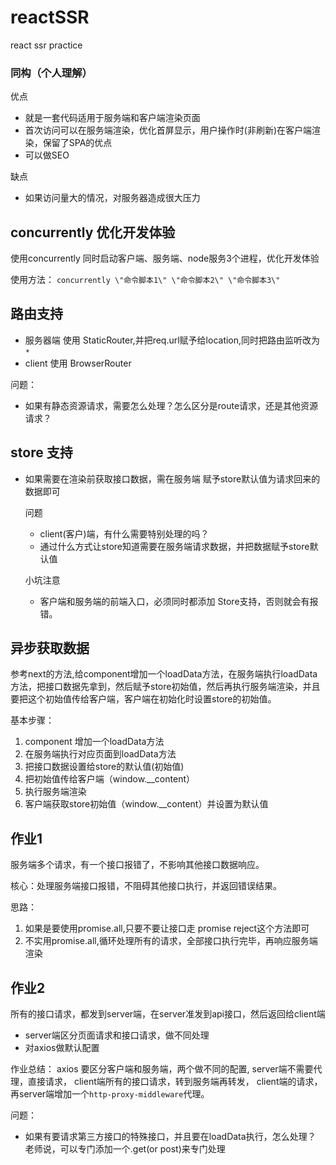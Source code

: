 # reactSSR
react ssr practice


### 同构（个人理解）
优点
- 就是一套代码适用于服务端和客户端渲染页面
- 首次访问可以在服务端渲染，优化首屏显示，用户操作时(非刷新)在客户端渲染，保留了SPA的优点
- 可以做SEO

缺点
- 如果访问量大的情况，对服务器造成很大压力


## concurrently 优化开发体验
使用concurrently 同时启动客户端、服务端、node服务3个进程，优化开发体验

使用方法：
`concurrently \"命令脚本1\" \"命令脚本2\" \"命令脚本3\"`


## 路由支持

- 服务器端 使用 StaticRouter,并把req.url赋予给location,同时把路由监听改为 `*`
- client 使用 BrowserRouter

问题：
- 如果有静态资源请求，需要怎么处理？怎么区分是route请求，还是其他资源请求？



## store 支持
- 如果需要在渲染前获取接口数据，需在服务端 赋予store默认值为请求回来的数据即可

    问题
    - client(客户)端，有什么需要特别处理的吗？
    - 通过什么方式让store知道需要在服务端请求数据，并把数据赋予store默认值

    小坑注意
    - 客户端和服务端的前端入口，必须同时都添加 Store支持，否则就会有报错。


## 异步获取数据
参考next的方法,给component增加一个loadData方法，在服务端执行loadData方法，把接口数据先拿到，然后赋予store初始值，然后再执行服务端渲染，并且要把这个初始值传给客户端，客户端在初始化时设置store的初始值。

基本步骤：
1. component 增加一个loadData方法
2. 在服务端执行对应页面到loadData方法
3. 把接口数据设置给store的默认值(初始值)
4. 把初始值传给客户端（window.__content）
5. 执行服务端渲染
6. 客户端获取store初始值（window.__content）并设置为默认值


## 作业1
服务端多个请求，有一个接口报错了，不影响其他接口数据响应。

核心：处理服务端接口报错，不阻碍其他接口执行，并返回错误结果。

思路：
1. 如果是要使用promise.all,只要不要让接口走 promise reject这个方法即可
2. 不实用promise.all,循环处理所有的请求，全部接口执行完毕，再响应服务端渲染


## 作业2 
所有的接口请求，都发到server端，在server准发到api接口，然后返回给client端

- server端区分页面请求和接口请求，做不同处理
- 对axios做默认配置

作业总结：
axios 要区分客户端和服务端，两个做不同的配置,
server端不需要代理，直接请求，
client端所有的接口请求，转到服务端再转发，
client端的请求，再server端增加一个`http-proxy-middleware`代理。


问题：
- 如果有要请求第三方接口的特殊接口，并且要在loadData执行，怎么处理？
老师说，可以专门添加一个.get(or post)来专门处理